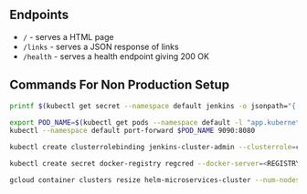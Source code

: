 ## Endpoints

* `/` - serves a HTML page
* `/links` - serves a JSON response of links
* `/health` - serves a health endpoint giving 200 OK

## Commands For Non Production Setup

```sh
printf $(kubectl get secret --namespace default jenkins -o jsonpath="{.data.jenkins-admin-password}" | base64 --decode);echo
```

```sh
export POD_NAME=$(kubectl get pods --namespace default -l "app.kubernetes.io/component=jenkins-master" -l "app.kubernetes.io/instance=jenkins" -o jsonpath="{.items[0].metadata.name}")
kubectl --namespace default port-forward $POD_NAME 9090:8080
```

```sh
kubectl create clusterrolebinding jenkins-cluster-admin --clusterrole=cluster-admin --serviceaccount=system:serviceaccount:default:jenkins
```

```sh
kubectl create secret docker-registry regcred --docker-server=<REGISTRY> --docker-username=<USERNAME> --docker-password=<PASSWORD> --docker-email=<EMAIL>
```

```sh
gcloud container clusters resize helm-microservices-cluster --num-nodes=1 --zone=us-central1-c
```